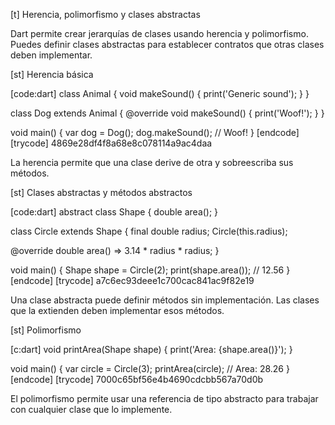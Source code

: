 [t] Herencia, polimorfismo y clases abstractas


Dart permite crear jerarquías de clases usando herencia y polimorfismo. Puedes definir clases abstractas para establecer contratos que otras clases deben implementar.

[st] Herencia básica

[code:dart]
class Animal {
  void makeSound() {
    print('Generic sound');
  }
}

class Dog extends Animal {
  @override
  void makeSound() {
    print('Woof!');
  }
}

void main() {
  var dog = Dog();
  dog.makeSound(); // Woof!
}
[endcode]
[trycode] 4869e28df4f8a68e8c078114a9ac4daa


La herencia permite que una clase derive de otra y sobreescriba sus métodos.

[st] Clases abstractas y métodos abstractos

[code:dart]
abstract class Shape {
  double area();
}

class Circle extends Shape {
  final double radius;
  Circle(this.radius);

  @override
  double area() => 3.14 * radius * radius;
}

void main() {
  Shape shape = Circle(2);
  print(shape.area()); // 12.56
}
[endcode]
[trycode] a7c6ec93deee1c700cac841ac9f82e19


Una clase abstracta puede definir métodos sin implementación. Las clases que la extienden deben implementar esos métodos.

[st] Polimorfismo

[c:dart]
void printArea(Shape shape) {
  print('Area:  {shape.area()}');
}

void main() {
  var circle = Circle(3);
  printArea(circle); // Area: 28.26
}
[endcode]
[trycode] 7000c65bf56e4b4690cdcbb567a70d0b


El polimorfismo permite usar una referencia de tipo abstracto para trabajar con cualquier clase que lo implemente. 